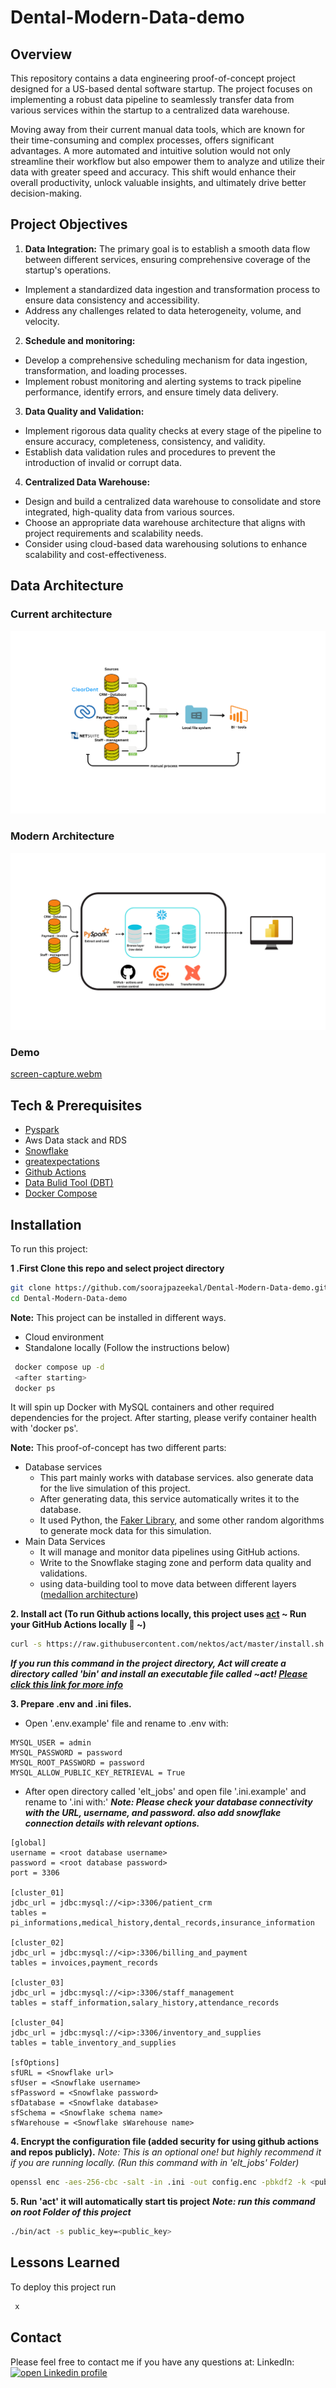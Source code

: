 
# Dental-Modern-Data-demo
## Overview

This repository contains a data engineering proof-of-concept project designed for a US-based dental software startup. The project focuses on implementing a robust data pipeline to seamlessly transfer data from various services within the startup to a centralized data warehouse.

Moving away from their current manual data tools, which are known for their time-consuming and complex processes, offers significant advantages. A more automated and intuitive solution would not only streamline their workflow but also empower them to analyze and utilize their data with greater speed and accuracy. This shift would enhance their overall productivity, unlock valuable insights, and ultimately drive better decision-making.


## Project Objectives

1. **Data Integration:** The primary goal is to establish a smooth data flow between different services, ensuring comprehensive coverage of the startup's operations. 
- Implement a standardized data ingestion and transformation process to ensure data consistency and accessibility.
- Address any challenges related to data heterogeneity, volume, and velocity.
2. **Schedule and monitoring:** 
- Develop a comprehensive scheduling mechanism for data ingestion, transformation, and loading processes.
- Implement robust monitoring and alerting systems to track pipeline performance, identify errors, and ensure timely data delivery.
3. **Data Quality and Validation:** 
- Implement rigorous data quality checks at every stage of the pipeline to ensure accuracy, completeness, consistency, and validity.
- Establish data validation rules and procedures to prevent the introduction of invalid or corrupt data.
4. **Centralized Data Warehouse:** 
- Design and build a centralized data warehouse to consolidate and store integrated, high-quality data from various sources.
- Choose an appropriate data warehouse architecture that aligns with project requirements and scalability needs.
- Consider using cloud-based data warehousing solutions to enhance scalability and cost-effectiveness.


## Data Architecture

### Current architecture

![Architecture Screenshot](https://raw.githubusercontent.com/soorajpazeekal/Dental-Modern-Data-demo/main/doc/fundamental-step.png)

### Modern Architecture
![Architecture Screenshot](https://raw.githubusercontent.com/soorajpazeekal/Dental-Modern-Data-demo/main/doc/new-data-modern.png)

### Demo
[screen-capture.webm](https://github.com/soorajpazeekal/Dental-Modern-Data-demo/assets/41431605/998e1be7-bd6a-40d1-bcd0-3a879827386e)
## Tech & Prerequisites
- [Pyspark](https://spark.apache.org/docs/3.3.2/api/python/index.html)
- Aws Data stack and RDS
- [Snowflake](https://www.snowflake.com/en/)
- [greatexpectations](https://greatexpectations.io)
- [Github Actions](https://github.com/features/actions)
- [Data Bulid Tool (DBT)](https://www.getdbt.com/)
- [Docker Compose](https://docs.docker.com/compose/)


## Installation

To run this project:

**1 .First Clone this repo and select project directory**
```bash
git clone https://github.com/soorajpazeekal/Dental-Modern-Data-demo.git
cd Dental-Modern-Data-demo
```
**Note:** This project can be installed in different ways.
- Cloud environment 
- Standalone locally (Follow the instructions below)
```bash
 docker compose up -d
 <after starting>
 docker ps
```
It will spin up Docker with MySQL containers and other required dependencies for the project.
After starting, please verify container health with 'docker ps'.

**Note:** This proof-of-concept has two different parts:
- Database services
    - This part mainly works with database services. also generate data for the live simulation of this project.
    - After generating data, this service automatically writes it to the database.
    - It used Python, the [Faker Library](https://faker.readthedocs.io/en/master/), and some other random algorithms to generate mock data for this simulation.
- Main Data Services
    - It will manage and monitor data pipelines using GitHub actions.
    - Write to the Snowflake staging zone and perform data quality and validations.
    - using data-building tool to move data between different layers ([medallion architecture](https://www.databricks.com/glossary/medallion-architecture))

**2. Install act (To run Github actions locally, this project uses [act](https://github.com/nektos/act) ~ Run your GitHub Actions locally 🚀 ~)** 

```bash
curl -s https://raw.githubusercontent.com/nektos/act/master/install.sh | sudo bash
```
***If you run this command in the project directory, Act will create a directory called 'bin' and install an executable file called ~act! [Please click this link for more info](https://github.com/nektos/act#example-commands)***

**3. Prepare .env and .ini files.**
- Open '.env.example' file and rename to .env with:
```env
MYSQL_USER = admin
MYSQL_PASSWORD = password
MYSQL_ROOT_PASSWORD = password
MYSQL_ALLOW_PUBLIC_KEY_RETRIEVAL = True
```
- After open directory called 'elt_jobs' and open file '.ini.example' and rename to '.ini with:'
***Note: Please check your database connectivity with the URL, username, and password. also add snowflake connection details with relevant options.***
```env
[global]
username = <root database username>
password = <root database password>
port = 3306

[cluster_01]
jdbc_url = jdbc:mysql://<ip>:3306/patient_crm
tables = pi_informations,medical_history,dental_records,insurance_information

[cluster_02]
jdbc_url = jdbc:mysql://<ip>:3306/billing_and_payment
tables = invoices,payment_records

[cluster_03]
jdbc_url = jdbc:mysql://<ip>:3306/staff_management
tables = staff_information,salary_history,attendance_records

[cluster_04]
jdbc_url = jdbc:mysql://<ip>:3306/inventory_and_supplies
tables = table_inventory_and_supplies

[sfOptions]
sfURL = <Snowflake url>
sfUser = <Snowflake username>
sfPassword = <Snowflake password>
sfDatabase = <Snowflake database>
sfSchema = <Snowflake schema name>
sfWarehouse = <Snowflake sWarehouse name>
```
**4. Encrypt the configuration file (added security for using github actions and repos publicly).**
*Note: This is an optional one! but highly recommend it if you are running locally. (Run this command with in 'elt_jobs' Folder)*

```bash
openssl enc -aes-256-cbc -salt -in .ini -out config.enc -pbkdf2 -k <public_key> #Any string
```
**5. Run 'act' it will automatically start tis project**
***Note: run this command on root Folder of this project***
```bash
./bin/act -s public_key=<public_key>
```
## Lessons Learned

To deploy this project run

```bash
 x
```


## Contact

Please feel free to contact me if you have any questions at: LinkedIn: [![open Linkedin profile](https://img.shields.io/badge/LinkedIn-0077B5?style=for-the-badge&logo=linkedin&logoColor=white)](https://linkedin.com/in/soorajpazeekal)

